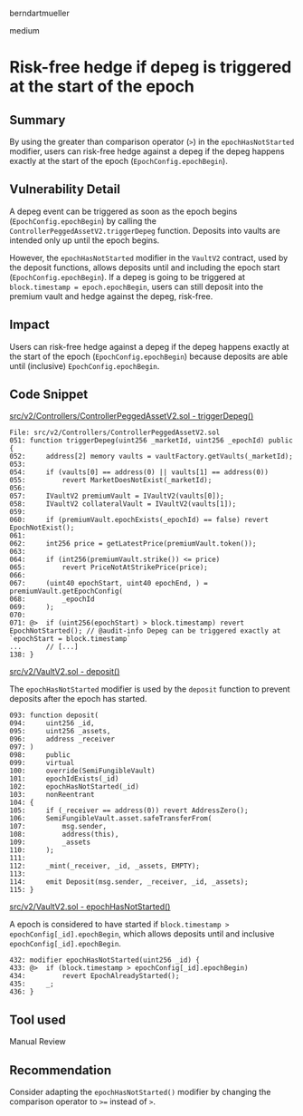 berndartmueller

medium

# Risk-free hedge if depeg is triggered at the start of the epoch

## Summary

By using the greater than comparison operator (`>`) in the `epochHasNotStarted` modifier, users can risk-free hedge against a depeg if the depeg happens exactly at the start of the epoch (`EpochConfig.epochBegin`).

## Vulnerability Detail

A depeg event can be triggered as soon as the epoch begins (`EpochConfig.epochBegin`) by calling the `ControllerPeggedAssetV2.triggerDepeg` function. Deposits into vaults are intended only up until the epoch begins.

However, the `epochHasNotStarted` modifier in the `VaultV2` contract, used by the deposit functions, allows deposits until and including the epoch start (`EpochConfig.epochBegin`). If a depeg is going to be triggered at `block.timestamp = epoch.epochBegin`, users can still deposit into the premium vault and hedge against the depeg, risk-free.

## Impact

Users can risk-free hedge against a depeg if the depeg happens exactly at the start of the epoch (`EpochConfig.epochBegin`) because deposits are able until (inclusive) `EpochConfig.epochBegin`.

## Code Snippet

[src/v2/Controllers/ControllerPeggedAssetV2.sol - triggerDepeg()](https://github.com/sherlock-audit/2023-03-Y2K/blob/main/Earthquake/src/v2/Controllers/ControllerPeggedAssetV2.sol#L71)

```solidity
File: src/v2/Controllers/ControllerPeggedAssetV2.sol
051: function triggerDepeg(uint256 _marketId, uint256 _epochId) public {
052:     address[2] memory vaults = vaultFactory.getVaults(_marketId);
053:
054:     if (vaults[0] == address(0) || vaults[1] == address(0))
055:         revert MarketDoesNotExist(_marketId);
056:
057:     IVaultV2 premiumVault = IVaultV2(vaults[0]);
058:     IVaultV2 collateralVault = IVaultV2(vaults[1]);
059:
060:     if (premiumVault.epochExists(_epochId) == false) revert EpochNotExist();
061:
062:     int256 price = getLatestPrice(premiumVault.token());
063:
064:     if (int256(premiumVault.strike()) <= price)
065:         revert PriceNotAtStrikePrice(price);
066:
067:     (uint40 epochStart, uint40 epochEnd, ) = premiumVault.getEpochConfig(
068:         _epochId
069:     );
070:
071: @>  if (uint256(epochStart) > block.timestamp) revert EpochNotStarted(); // @audit-info Depeg can be triggered exactly at `epochStart = block.timestamp`
...      // [...]
138: }
```

[src/v2/VaultV2.sol - deposit()](https://github.com/sherlock-audit/2023-03-Y2K/blob/main/Earthquake/src/v2/VaultV2.sol#L102)

The `epochHasNotStarted` modifier is used by the `deposit` function to prevent deposits after the epoch has started.

```solidity
093: function deposit(
094:     uint256 _id,
095:     uint256 _assets,
096:     address _receiver
097: )
098:     public
099:     virtual
100:     override(SemiFungibleVault)
101:     epochIdExists(_id)
102:     epochHasNotStarted(_id)
103:     nonReentrant
104: {
105:     if (_receiver == address(0)) revert AddressZero();
106:     SemiFungibleVault.asset.safeTransferFrom(
107:         msg.sender,
108:         address(this),
109:         _assets
110:     );
111:
112:     _mint(_receiver, _id, _assets, EMPTY);
113:
114:     emit Deposit(msg.sender, _receiver, _id, _assets);
115: }
```

[src/v2/VaultV2.sol - epochHasNotStarted()](https://github.com/sherlock-audit/2023-03-Y2K/blob/main/Earthquake/src/v2/VaultV2.sol#L433)

A epoch is considered to have started if `block.timestamp > epochConfig[_id].epochBegin`, which allows deposits until and inclusive `epochConfig[_id].epochBegin`.

```solidity
432: modifier epochHasNotStarted(uint256 _id) {
433: @>  if (block.timestamp > epochConfig[_id].epochBegin)
434:         revert EpochAlreadyStarted();
435:     _;
436: }
```

## Tool used

Manual Review

## Recommendation

Consider adapting the `epochHasNotStarted()` modifier by changing the comparison operator to `>=` instead of `>`.
